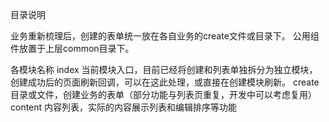 目录说明

业务重新梳理后，创建的表单统一放在各自业务的create文件或目录下。
公用组件放置于上层common目录下。

各模块名称
  index   当前模块入口，目前已经将创建和列表单独拆分为独立模块，创建成功后的页面刷新回调，可以在这此处理，或直接在创建模块刷新。
  create  目录或文件，创建业务的表单（部分功能与列表页重复，开发中可以考虑复用）
  content 内容列表，实际的内容展示列表和编辑排序等功能

